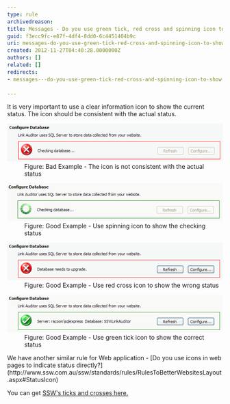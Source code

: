 ```yaml
---
type: rule
archivedreason: 
title: Messages - Do you use green tick, red cross and spinning icon to show the status?
guid: f3ecc9fc-e87f-4df4-8dd0-6c4451404b9c
uri: messages-do-you-use-green-tick-red-cross-and-spinning-icon-to-show-the-status
created: 2012-11-27T04:40:28.0000000Z
authors: []
related: []
redirects:
- messages---do-you-use-green-tick-red-cross-and-spinning-icon-to-show-the-status

---
```


It is very important to use a clear information icon to show the current status. The icon should be consistent with the actual status.

<!--endintro-->
<dl class="badImage"><dt><img alt="inconsistent icon and actual status" src="../../assets/wrongIconStatus.gif"></dt>
<dd>Figure: Bad Example - The icon is not consistent with the actual status</dd></dl><dl class="goodImage"><dt><img alt="spinning icon to show status" src="../../assets/spinningIconStatus.gif"></dt>
<dd>Figure: Good Example - Use spinning icon to show the checking status</dd></dl><dl class="goodImage"><dt><img alt="cross icon to show status" src="../../assets/crossIconStatus.gif"></dt>
<dd>Figure: Good Example - Use red cross icon to show the wrong status</dd></dl><dl class="goodImage"><dt><img alt="green tick icon to show status" src="../../assets/tickIconStatus.gif"></dt>
<dd>Figure: Good Example - Use green tick icon to show the correct status</dd></dl>
We have another similar rule for Web application - [Do you use icons in web pages to indicate status directly?](http://www.ssw.com.au/ssw/standards/rules/RulesToBetterWebsitesLayout.aspx#StatusIcon)

You can get [SSW's ticks and crosses here.](http://www.ssw.com.au/ssw/standards/images/OurTicksCrosses/browse.aspx)
